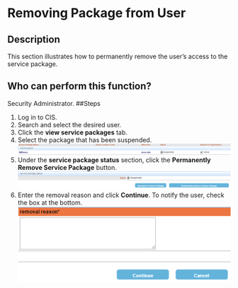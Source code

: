 # Removing Package from User
## Description
This section illustrates how to permanently remove the user’s access to the service package.
## Who can perform this function?
Security Administrator.
##Steps
1. Log in to CIS.
2. Search and select the desired user.
3. Click the **view service packages** tab.
4. Select the package that has been suspended.
![](prpu-4.png)
5. Under the **service package status** section, click the **Permanently Remove Service Package** button.    
![](prpu-5.png)
6. Enter the removal reason and click **Continue**. To notify the user, check the box at the bottom.
![](prpu-6.png)




